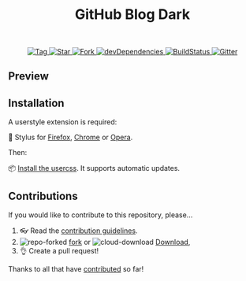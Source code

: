 <h1 align="center">GitHub Blog Dark</h1>
<br>
<p align="center">
  <a href="https://github.com/StylishThemes/GitHub-Blog-Dark/tags">
    <img src="https://img.shields.io/github/tag/StylishThemes/GitHub-Blog-Dark.svg?label=tag" alt="Tag">
  </a>
  <a href="https://github.com/StylishThemes/GitHub-Blog-Dark/stargazers">
    <img src="https://github-svg-buttons.herokuapp.com/star.svg?user=StylishThemes&repo=GitHub-Blog-Dark&style=flat&background=007ec6" alt="Star">
  </a>
  <a href="https://github.com/StylishThemes/GitHub-Blog-Dark/fork">
    <img src="https://github-svg-buttons.herokuapp.com/fork.svg?user=StylishThemes&repo=GitHub-Blog-Dark&style=flat&background=007ec6" alt="Fork">
  </a>
  <a href="https://david-dm.org/StylishThemes/GitHub-Blog-Dark?type=dev">
    <img src="https://img.shields.io/david/dev/StylishThemes/GitHub-Blog-Dark.svg?label=%20devDependencies%20" alt="devDependencies">
  </a>
  <a href="https://travis-ci.org/StylishThemes/GitHub-Blog-Dark">
    <img src="https://travis-ci.org/StylishThemes/GitHub-Blog-Dark.svg?branch=master" alt="BuildStatus">
  </a>
  <a href="https://gitter.im/StylishThemes/Lobby">
    <img src="https://img.shields.io/gitter/room/StylishThemes/GitHub-Blog-Dark.js.svg?maxAge=2592000"  alt="Gitter">
  </a>
</p>

## Preview



## Installation

A userstyle extension is required:

🎨 Stylus for [Firefox](https://addons.mozilla.org/en-US/firefox/addon/styl-us/), [Chrome](https://chrome.google.com/webstore/detail/stylus/clngdbkpkpeebahjckkjfobafhncgmne) or [Opera](https://addons.opera.com/en-gb/extensions/details/stylus/).

Then:

📦 [Install the usercss](https://github.com/StylishThemes/GitHub-Blog-Dark/raw/master/GitHub-Blog-Dark.user.css). It supports automatic updates.

## Contributions

If you would like to contribute to this repository, please...

1. 👓 Read the [contribution guidelines](CONTRIBUTING.md).
2. ![repo-forked](https://user-images.githubusercontent.com/136959/42383736-c4cb0db8-80fd-11e8-91ca-12bae108bccc.png) [fork](https://github.com/StylishThemes/GitHub-Blog-Dark/fork) or ![cloud-download](https://user-images.githubusercontent.com/136959/42401932-9ee9cae0-813d-11e8-8691-16e29a85d3b9.png)
[Download](https://github.com/StylishThemes/GitHub-Blog-Dark/archive/master.zip),
3. 👌 Create a pull request!

Thanks to all that have [contributed](AUTHORS) so far!
